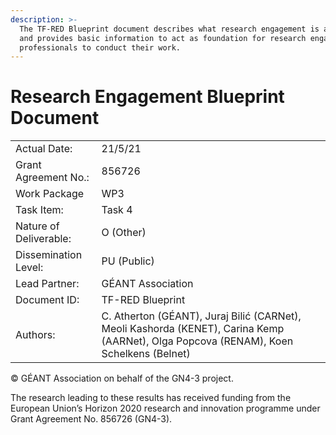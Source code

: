 ```yaml
---
description: >-
  The TF-RED Blueprint document describes what research engagement is as a topic
  and provides basic information to act as foundation for research engagement
  professionals to conduct their work.
---
```


# Research Engagement Blueprint Document

|  |  |
| :--- | :--- |
| Actual Date: | 21/5/21 |
| Grant Agreement No.: | 856726 |
| Work Package | WP3 |
| Task Item: | Task 4 |
| Nature of Deliverable: | O \(Other\) |
| Dissemination Level: | PU \(Public\) |
| Lead Partner: | GÉANT Association |
| Document ID: | TF-RED Blueprint |
| Authors: | C. Atherton \(GÉANT\), Juraj Bilić \(CARNet\), Meoli Kashorda \(KENET\), Carina Kemp \(AARNet\), Olga Popcova \(RENAM\), Koen Schelkens \(Belnet\) |

© GÉANT Association on behalf of the GN4-3 project.

The research leading to these results has received funding from the European Union’s Horizon 2020 research and innovation programme under Grant Agreement No. 856726 \(GN4-3\).



